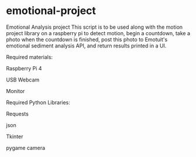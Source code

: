 # emotional-project
Emotional Analysis project
This script is to be used along with the motion project library on a raspberry pi to detect motion, begin a countdown, take a photo when the countdown is finished, post this photo to Emotuit's emotional sediment analysis API, and return results printed in a UI.

Required materials:
  
  Raspberry Pi 4
  
  USB Webcam
  
  Monitor
  


Required Python Libraries:
  
  Requests
  
  json
  
  Tkinter
  
  pygame camera

